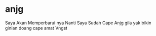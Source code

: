# anjg
Saya Akan Memperbarui nya Nanti
Saya Sudah Cape Anjg
gila yak bikin ginian doang cape amat
Vngst
